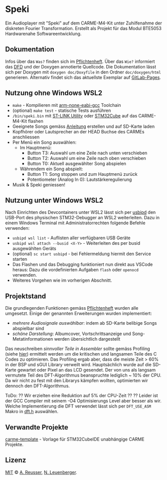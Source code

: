 # Speki

Ein Audioplayer mit "Speki" auf dem CARME-M4-Kit unter Zuhilfenahme der diskreten Fourier Transformation. Erstellt als Projekt für das Modul BTE5053 Hardwarenahe Softwareentwicklung.

## Dokumentation
Infos über das `Was?` finden sich im [Pflichtenheft](./doc/Pflichtenheft.md).
Über das `Wie?` informiert das [DFD](./doc/DFD/DFD.md) und der Doxygen annotierte Quellcode.
Die Dokumentation lässt sich per Doxygen mit `doxygen doc/Doxyfile` in den Ordner `doc/doxygen/html` generieren.
Alternativ findet sich das aktuellste Exemplar auf [GitLab-Pages](http://leuen4.pages.ti.bfh.ch/speki).

## Nutzung ohne Windows WSL2
- `make` - Kompilieren mit [arm-none-eabi-gcc](https://developer.arm.com/tools-and-software/open-source-software/developer-tools/gnu-toolchain/gnu-rm/downloads) Toolchain
- (optional) `make test` - statische Tests ausführen
- `/bin/speki.bin` mit [ST-LINK Utility](https://www.st.com/en/development-tools/stsw-link004.html) oder [STM32Cube](https://www.st.com/content/st_com/en/products/development-tools/software-development-tools/stm32-software-development-tools/stm32-programmers/stm32cubeprog.html) auf das CARME-M4-Kit flashen
- Geeignete Songs gemäss [Anleitung](./songs/README.md) erstellen und auf SD-Karte laden
- Kopfhörer oder Lautsprecher an der HEAD Buchse des CARMEs anschliessen
- Per Menü ein Song auswählen:
    - Im Hauptmenü:
        - Button T3: Auswahl um eine Zeile nach unten verschieben
        - Button T2: Auswahl um eine Zeile nach oben verschieben
        - Button T0: Aktuell ausgewählter Song abspielen
    - Währendem ein Song abspielt:
        - Button T1: Song stoppen und zum Hauptmenü zurück
        - Potentiometer (Analog In 0): Lautstärkeregulierung
- Musik & Speki geniessen!

## Nutzung unter Windows WSL2
Nach Einrichten des Devcontainers unter WSL2 lässt sich per [usbipd](https://github.com/dorssel/usbipd-win) den USB-Port des physischen STM32-Debugger an WSL2 weiterleiten. Dazu in einem Windows Terminal mit Administratorrechten folgende Befehle verwenden:
- `usbipd wsl list` - Auflisten aller verfügbaren USB Geräte
- `usbipd wsl attach --busid <X-Y>` - Weiterleiten des per busid ausgewählten Geräts
- (optional) `sc start usbipd` - bei Fehlermeldung hiermit den Service starten
- Das Flashen und das Debugging funktioniert nun direkt aus VSCode heraus: Dazu die vordefinierten Aufgaben `flash` oder `openocd` verwenden.
- Weiteres Vorgehen wie im vorherigen Abschnitt.

## Projektstand
Die grundlegenden Funktionen gemäss [Pflichtenheft](./doc/Pflichtenheft.md) wurden alle umgesetzt. Einige der genannten Erweiterungen wurden implementiert:
- *mehrere Audiosignale auswählbar*: indem ab SD-Karte belibige Songs abspielbar sind
- *schöne Darstellung*: Albumcover, Vortschrittsanzeige und Song-Metatinformationen werden übersichtlich dargestellt

Das neuschreiben *sinnvoller Teile in Assembler* sollte gemäss Profiling (siehe [hier](./doc/Profiling.md)) ermittelt werden um die kritischen und langsamen Teile des C Codes zu optimieren. Das Profiling ergab aber, dass die meiste Zeit > 60% in der BSP und sGUI Library verweilt wird. Hauptsächlich wurde auf die SD-Karte gewartet oder Pixel an das LCD gesendet. Der von uns als langsam vermutete Teil des DFT-Algorithmus beanspruchte lediglich ~ 10% der CPU. Da wir nicht zu fest mit den Librarys kämpfen wollten, optimierten wir dennoch den DFT-Algorithmus.

ToDo:
?? Wir erzielten eine Reduktion auf 5% der CPU-Zeit ??
?? Leider ist der GCC Compiler mit seinem -O4 Optimisierungs Level aber besser als wir.
Welche Implementierung die DFT verwendet lässt sich per `DFT_USE_ASM` Makro in [dft.h](./inc/dft.h) auswählen.

## Verwandte Projekte
[carme-template](https://gitlab.ti.bfh.ch/jeken1/carme-template) - Vorlage für STM32CubeIDE unabhängige CARME Projekte.

## Lizenz
[MIT](LICENSE) © [A. Reusser](mailto:reusa1@bfh.ch), [N. Leuenberger](mailto:leuen4@bfh.ch).
